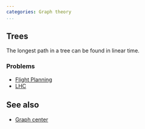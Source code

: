 ```yaml
---
categories: Graph theory
...
```


## Trees
The longest path in a tree can be found in linear time.

### Problems
* [Flight Planning](https://ncpc.idi.ntnu.no/ncpc2009/ncpc2009problems.pdf)
* [LHC](http://wcipeg.com/problem/ccc13s2p3)

## See also
* [Graph center]()

